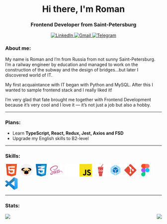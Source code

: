 <div id="header" align="center">
    <h1>Hi there, I'm  Roman</h1>
    <h3>Frontend Developer from Saint-Petersburg</h3>
</div>

<div id="socials" align="center">
    <a href="https://www.linkedin.com/in/роман-пронин-860467273/">
    <img src="https://img.shields.io/badge/LinkedIn-fe8f07?style=for-the-badge&logo=linkedin&logoColor=white" alt="LinkedIn"/>
  </a>
  <a href="mailto:romqaaa1337@gmail.com">
    <img src="https://img.shields.io/badge/Gmail-800080?style=for-the-badge&logo=gmail&logoColor=white" alt="Gmail"/>
  </a>
  <a href="https://t.me/cendres_chaudes">
    <img src="https://img.shields.io/badge/Telegram-fe8f07?style=for-the-badge&logo=telegram&logoColor=white" alt="Telegram"/>
  </a>
</div>

### About me:
My name is Roman and I’m from Russia from not sunny Saint-Petersburg. I’m a railway engineer by education and managed to work on the construction of the subway and the design of bridges...but later I discovered world of IT.

My first acquaintance with IT began with Python and MySQL. After this I wanted to sample frontend stack and I really liked it!

I’m very glad that fate brought me together with Frontend Development because it’s very cool and I love it — it’s not just a job but also a hobby.
  
---

### Plans:
* Learn **TypeScript, React, Redux, Jest, Axios and FSD**
* Upgrade my English skills to B2-level
  
---

### Skills:

<img src="img/html5-icon.svg" title="HTML" width="40" height="40"/>&nbsp;
<img src="img/pug-icon.svg" title="Pug" width="40" height="40"/>&nbsp;
<img src="img/css3-icon.svg" title="CSS" width="40" height="40"/>&nbsp;
<img src="img/sass-icon.svg" title="SASS" width="40" height="40"/>&nbsp;
<img src="img/bem-icon.svg" title="BEM" width="40" height="40"/>&nbsp;
<img src="img/js-icon.svg" title="JavaScript" width="40" height="40"/>&nbsp;
<img src="img/gulp-icon.svg" title="Gulp" width="40" height="40"/>&nbsp;
<img src="img/webpack-icon.svg" title="Webpack" width="40" height="40"/>&nbsp;
<img src="img/git-icon.svg" title="Git" width="40" height="40"/>&nbsp;
<img src="img/figma-icon.svg" title="Figma" width="40" height="40"/>&nbsp;
<img src="img/vsc-icon.svg" title="Visual Studio Code" width="40" height="40"/>&nbsp;

---

### Stats:
<div style="display: flex; justify-content: space-between">
  <img 
    height=200
    src="https://github-readme-stats.vercel.app/api/top-langs/?username=CendresChaudes&hide=python&langs_count=6&layout=donut&title_color=800080&text_color=000000&border_color=fe8f07"
  > 
  <img 
    height=200
    src="https://github-readme-stats.vercel.app/api?username=CendresChaudes&rank_icon=github&show_icons=true&title_color=800080&text_color=000000&border_color=fe8f07&icon_color=800080"
  > 
</div>
